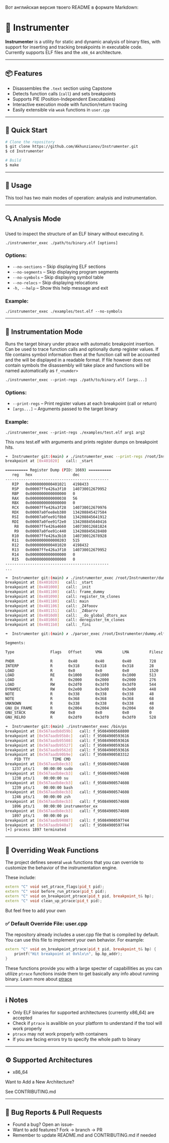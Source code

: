 Вот английская версия твоего README в формате Markdown:

# 🔧 Instrumenter

**Instrumenter** is a utility for static and dynamic analysis of binary files, with support for inserting and tracking breakpoints in executable code.  
Currently supports ELF files and the `x86_64` architecture.

---

## 📦 Features

* Disassembles the `.text` section using Capstone
* Detects function calls (`call`) and sets breakpoints
* Supports PIE (Position-Independent Executables)
* Interactive execution mode with function/return tracing
* Easily extensible via `weak` functions in `user.cpp`

---

## 🚀 Quick Start

```bash
# Clone the repository
$ git clone https://github.com/Akhunzianov/Instrumenter.git
$ cd Instrumenter

# Build
$ make
```

---

## 🔧 Usage

This tool has two main modes of operation: analysis and instrumentation.

---

## 🔍 Analysis Mode

Used to inspect the structure of an ELF binary without executing it.

```
./instrumenter_exec ./path/to/binary.elf [options]
```

### Options:
-	`--no-sections` – Skip displaying ELF sections
-	`--no-segments` – Skip displaying program segments
-	`--no-symbols` – Skip displaying symbol table
-	`--no-relocs` – Skip displaying relocations
- `-h, --help` – Show this help message and exit

### Example:
```
./instrumenter_exec ./examples/test.elf --no-symbols
```

---

## 🧪 Instrumentation Mode

Runs the target binary under ptrace with automatic breakpoint insertion.
Can be used to trace function calls and optionally dump register values. 
If file contains symbol information then at the function call will be accounted 
and the will be displayed in a readable format. If file however does not contain symbols
the disassembly will take place and functions will be named automatically as `f_<numder>`
```
./instrumenter_exec --print-regs ./path/to/binary.elf [args...]
```
### Options:
-	`--print-regs` – Print register values at each breakpoint (call or return)
-	`[args...]` – Arguments passed to the target binary

### Example:
```
./instrumenter_exec --print-regs ./examples/test.elf arg1 arg2
```
This runs test.elf with arguments and prints register dumps on breakpoint hits.

```bash
➜  Instrumenter git:(main) ✗ ./instrumenter_exec --print-regs /root/Instrumenter/dummy.elf
breakpoint at [0x401020]   call: _start 

========== Register Dump (PID: 1669) ==========
   reg   hex                  dec
----------------------------------------------
   RIP   0x0000000000401021   4198433
   RSP   0x00007ffe426a3f10   140730012679952
   RBP   0x0000000000000000   0
   RAX   0x0000000000000038   56
   RBX   0x0000000000000000   0
   RCX   0x00007ffe426a3f28   140730012679976
   RDX   0x00007a0fee8eb380   134208845427584
   RSI   0x00007a0fee91f8b8   134208845641912
   RDI   0x00007a0fee91f2e0   134208845640416
    R8   0x00007ffe426a4660   140730012681824
    R9   0x00007a0fee91c440   134208845628480
   R10   0x00007ffe426a3b10   140730012678928
   R11   0x0000000000000203   515
   R12   0x0000000000401020   4198432
   R13   0x00007ffe426a3f10   140730012679952
   R14   0x0000000000000000   0
   R15   0x0000000000000000   0
----------------------------------------------
...

```
```bash
➜  Instrumenter git:(main) ✗ ./instrumenter_exec /root/Instrumenter/dummy_nopie.elf 
breakpoint at [0x401020]   call: _start 
breakpoint at [0x401000]   call: _init 
breakpoint at [0x401100]   call: frame_dummy 
breakpoint at [0x401090]   call: register_tm_clones 
breakpoint at [0x401180]   call: main 
breakpoint at [0x401106]   call: _Z4fooov 
breakpoint at [0x401151]   call: _Z4barrv 
breakpoint at [0x4010d0]   call: __do_global_dtors_aux 
breakpoint at [0x401060]   call: deregister_tm_clones 
breakpoint at [0x4011b8]   call: _fini 

```

```bash
➜  Instrumenter git:(main) ✗ ./parser_exec /root/Instrumenter/dummy.elf --no-sections --no-relocs --no-symbols 

Segments:

Type                Flags   Offset      VMA         LMA         Filesz      Memsz       Extra

PHDR                R       0x40        0x40        0x40        728         728         align=8          
INTERP              R       0x318       0x318       0x318       28          28          align=1          
LOAD                R       0x0         0x0         0x0         1520        1520        align=4096       
LOAD                RE      0x1000      0x1000      0x1000      513         513         align=4096       
LOAD                R       0x2000      0x2000      0x2000      276         276         align=4096       
LOAD                RW      0x2df0      0x3df0      0x3df0      544         552         align=4096       
DYNAMIC             RW      0x2e00      0x3e00      0x3e00      448         448         align=8          
NOTE                R       0x338       0x338       0x338       48          48          align=8          
NOTE                R       0x368       0x368       0x368       68          68          align=4          
UNKNOWN             R       0x338       0x338       0x338       48          48          align=8          
GNU_EH_FRAME        R       0x2004      0x2004      0x2004      60          60          align=4          
GNU_STACK           RW      0x0         0x0         0x0         0           0           align=16         
GNU_RELRO           R       0x2df0      0x3df0      0x3df0      528         528         align=1  

```
```bash
➜  Instrumenter git:(main) ./instrumenter_exec /bin/ps 
breakpoint at [0x567aadb8d59b]   call: f_95084900568800 
breakpoint at [0x567aadb95b8c]   call: f_95084900593616 
breakpoint at [0x567aadb95508]   call: f_95084900593616 
breakpoint at [0x567aadb95527]   call: f_95084900593616 
breakpoint at [0x567aadb9562d]   call: f_95084900593616 
breakpoint at [0x567aadb90b9e]   call: f_95084900583312 
    PID TTY          TIME CMD
breakpoint at [0x567aadb8ecb3]   call: f_95084900574608 
   1237 pts/1    00:00:00 sudo
breakpoint at [0x567aadb8ecb3]   call: f_95084900574608 
   1238 pts/1    00:00:00 su
breakpoint at [0x567aadb8ecb3]   call: f_95084900574608 
   1239 pts/1    00:00:00 bash
breakpoint at [0x567aadb8ecb3]   call: f_95084900574608 
   1246 pts/1    00:00:00 zsh
breakpoint at [0x567aadb8ecb3]   call: f_95084900574608 
   1896 pts/1    00:00:00 instrumenter_ex
breakpoint at [0x567aadb8ecb3]   call: f_95084900574608 
   1897 pts/1    00:00:00 ps
breakpoint at [0x567aadb94087]   call: f_95084900597744 
breakpoint at [0x567aadb940a7]   call: f_95084900597744 
[+] process 1897 terminated

```

---

## 🧩 Overriding Weak Functions

The project defines several `weak` functions that you can override to customize the behavior of the instrumentation engine.

These include:

```cpp
extern "C" void set_ptrace_flags(pid_t pid);
extern "C" void before_run_ptrace(pid_t pid);
extern "C" void on_breakpoint_ptrace(pid_t pid, breakpoint_t& bp);
extern "C" void clean_up_ptrace(pid_t pid);
```
But feel free to add your own

### ✅ Default Override File: user.cpp

The repository already includes a user.cpp file that is compiled by default. You can use this file to implement your own behavior. For example:

```cpp
extern "C" void on_breakpoint_ptrace(pid_t pid, breakpoint_t& bp) {
    printf("Hit breakpoint at 0x%lx\n", bp.bp_addr);
}
```
These functions provide you with a large specter of capabillities as you can utilize `ptrace` functions 
inside them to get basically any info about running binary. Learn more about [ptrace](https://man7.org/linux/man-pages/man2/ptrace.2.html)



---

## ℹ️ Notes
- Only ELF binaries for supported architectures (currently x86_64) are accepted
- Check if `ptrace` is availible on your platform to understand if the tool will work properly
- `ptrace` may not work properly with containers
- If you are facing errors try to specify the whole path to binary

---

## ⚙️ Supported Architectures
-	x86_64

Want to Add a New Architecture?

See CONTRIBUTING.md

---

## 🐞 Bug Reports & Pull Requests
-	Found a bug? Open an issue-
-	Want to add features? Fork → branch → PR
-	Remember to update README.md and CONTRIBUTING.md if needed
